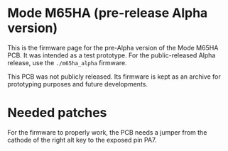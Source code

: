# Mode M65HA (pre-release Alpha version)

This is the firmware page for the pre-Alpha version of the Mode M65HA PCB. It was intended as a test prototype. For the public-released Alpha release, use the `./m65ha_alpha` firmware.

This PCB was not publicly released. Its firmware is kept as an archive for prototyping purposes and future developments.

# Needed patches

For the firmware to properly work, the PCB needs a jumper from the cathode of the right alt key to the exposed pin PA7.
